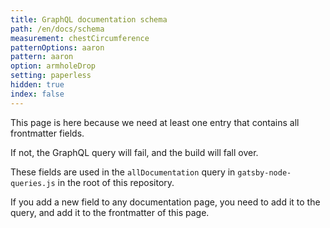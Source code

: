```yaml
---
title: GraphQL documentation schema
path: /en/docs/schema
measurement: chestCircumference
patternOptions: aaron
pattern: aaron
option: armholeDrop
setting: paperless
hidden: true
index: false
---
```


This page is here because we need at least one entry that contains all frontmatter fields.

If not, the GraphQL query will fail, and the build will fall over.


These fields are used in the `allDocumentation` query in `gatsby-node-queries.js` in the root of this repository.

If you add a new field to any documentation page, you need to add it to the query, and 
add it to the frontmatter of this page.
